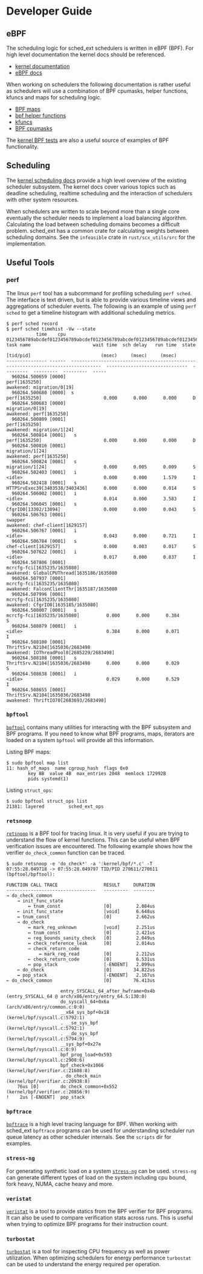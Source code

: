 # Developer Guide
## eBPF
The scheduling logic for sched_ext schedulers is written in eBPF (BPF). For
high level documentation the kernel docs should be referenced.

- [kernel documentation](https://docs.kernel.org/bpf/index.html)
- [eBPF docs](https://ebpf-docs.dylanreimerink.nl/)

When working on schedulers the following documentation is rather useful as
schedulers will use a combination of BPF cpumasks, helper functions, kfuncs and
maps for scheduling logic.

- [BPF maps](https://docs.kernel.org/bpf/maps.html)
- [bpf helper functions](https://man7.org/linux/man-pages/man7/bpf-helpers.7.html)
- [kfuncs](https://docs.kernel.org/bpf/kfuncs.html)
- [BPF cpumasks](https://docs.kernel.org/bpf/cpumasks.html)

The [kernel BPF tests](https://git.kernel.org/pub/scm/linux/kernel/git/torvalds/linux.git/tree/tools/testing/selftests/bpf)
are also a useful source of examples of BPF functionality.

## Scheduling
The [kernel scheduling docs](https://docs.kernel.org/scheduler/index.html)
provide a high level overview of the existing scheduler subsystem. The kernel
docs cover various topics such as deadline scheduling, realtime scheduling and
the interaction of schedulers with other system resources.

When schedulers are written to scale beyond more than a single core eventually
the scheduler needs to implement a load balancing algorithm. Calculating the
load between scheduling domains becomes a difficult problem. sched_ext has a
common crate for calculating weights between scheduling domains. See the
`infeasible` crate in `rust/scx_utils/src` for the implementation.

## Useful Tools
### perf

The linux `perf` tool has a subcommand for profiling scheduling `perf sched`.
The interface is text driven, but is able to provide various timeline views and
aggregations of scheduler events. The following is an example of using `perf
sched` to get a timeline histogram with additional scheduling metrics.

```
$ perf sched record
$ perf sched timehist -Vw --state
           time    cpu  0123456789abcdef0123456789abcdef0123456789abcdef0123456789abcdef0123456789abcdef0  task name                       wait time  sch delay   run time  state
                                                                                                           [tid/pid]                          (msec)     (msec)     (msec)       
--------------- ------  ---------------------------------------------------------------------------------  ------------------------------  ---------  ---------  ---------  -----
  960264.500659 [0000]                                                                                     perf[1635250]                                                    awakened: migration/0[19]
  960264.500680 [0000]  s                                                                                  perf[1635250]                       0.000      0.000      0.000      D                                 
  960264.500683 [0000]                                                                                     migration/0[19]                                                  awakened: perf[1635250]
  960264.500809 [0001]                                                                                     perf[1635250]                                                    awakened: migration/1[24]
  960264.500814 [0001]   s                                                                                 perf[1635250]                       0.000      0.000      0.000      D                                 
  960264.500816 [0001]                                                                                     migration/1[24]                                                  awakened: perf[1635250]
  960264.500824 [0001]   s                                                                                 migration/1[24]                     0.000      0.005      0.009      S                                 
  960264.502403 [0001]   i                                                                                 <idle>                              0.000      0.000      1.579      I                                 
  960264.502418 [0001]   s                                                                                 HTTPSrvExec39[3403538/3403436]      0.000      0.000      0.014      S                                 
  960264.506002 [0001]   i                                                                                 <idle>                              0.014      0.000      3.583      I                                 
  960264.506045 [0001]   s                                                                                 CfgrIO0[13302/13094]                0.000      0.000      0.043      S                                 
  960264.506763 [0001]                                                                                     swapper                                                          awakened: chef-client[1629157]
  960264.506767 [0001]   i                                                                                 <idle>                              0.043      0.000      0.721      I                                 
  960264.506784 [0001]   s                                                                                 chef-client[1629157]                0.000      0.003      0.017      S                                 
  960264.507622 [0001]   i                                                                                 <idle>                              0.017      0.000      0.837      I                                 
  960264.507806 [0001]                                                                                     mcrcfg-fci[1635235/1635080]                                      awakened: GlobalCPUThread[1635186/1635080
  960264.507937 [0001]                                                                                     mcrcfg-fci[1635235/1635080]                                       awakened: FalconClientThr[1635187/1635080
  960264.507996 [0001]                                                                                     mcrcfg-fci[1635235/1635080]                                       awakened: CfgrIO0[1635185/1635080]
  960264.508007 [0001]   s                                                                                 mcrcfg-fci[1635235/1635080]          0.000      0.000      0.384      S                                  
  960264.508079 [0001]   i                                                                                 <idle>                               0.384      0.000      0.071      I                                  
  960264.508100 [0001]                                                                                     ThriftSrv.N2104[1635036/2683498                                   awakened: IOThreadPool0[2685229/2683498]
  960264.508108 [0001]   s                                                                                 ThriftSrv.N2104[1635036/2683498      0.000      0.000      0.029      S                                  
  960264.508638 [0001]   i                                                                                 <idle>                               0.029      0.000      0.529      I                                  
  960264.508655 [0001]                                                                                     ThriftSrv.N2104[1635036/2683498                                   awakened: ThriftIO70[2683693/2683498]

```

### `bpftool`
[`bpftool`](https://github.com/libbpf/bpftool) contains many utilities for
interacting with the BPF subsystem and BPF programs. If you need to know
what BPF programs, maps, iterators are loaded on a system `bpftool` will
provide all this information.

Listing BPF maps:
```
$ sudo bpftool map list
11: hash_of_maps  name cgroup_hash  flags 0x0
        key 8B  value 4B  max_entries 2048  memlock 172992B
        pids systemd(1)
```
Listing `struct_ops`:
```
$ sudo bpftool struct_ops list 
21381: layered         sched_ext_ops                   
```

### `retsnoop`
[`retsnoop`](https://github.com/anakryiko/retsnoop) is a BPF tool for tracing
linux. It is very useful if you are trying to understand the flow of kernel
functions. This can be useful when BPF verification issues are encountered. The
following example shows how the verifier `do_check_common` function can be
traced.

```
$ sudo retsnoop -e 'do_check*' -a ':kernel/bpf/*.c' -T
07:55:28.049718 -> 07:55:28.049797 TID/PID 270611/270611 (bpftool/bpftool):

FUNCTION CALL TRACE                 RESULT     DURATION
---------------------------------   ---------  --------
→ do_check_common                                      
    → init_func_state                                  
        ↔ tnum_const                [0]         2.084us
    ← init_func_state               [void]      6.648us
    ↔ tnum_const                    [0]         2.662us
    → do_check                                         
        ↔ mark_reg_unknown          [void]      2.251us
        ↔ tnum_const                [0]         2.421us
        ↔ reg_bounds_sanity_check   [0]         2.049us
        ↔ check_reference_leak      [0]         2.014us
        → check_return_code                            
            ↔ mark_reg_read         [0]         2.212us
        ← check_return_code         [0]         6.531us
        ↔ pop_stack                 [-ENOENT]   2.099us
    ← do_check                      [0]        34.822us
    ↔ pop_stack                     [-ENOENT]   2.167us
← do_check_common                   [0]        76.413us

                    entry_SYSCALL_64_after_hwframe+0x4b  (entry_SYSCALL_64 @ arch/x86/entry/entry_64.S:130:0)
                    do_syscall_64+0x6a                   (arch/x86/entry/common.c:0:0)                       
                    __x64_sys_bpf+0x18                   (kernel/bpf/syscall.c:5792:1)                       
                    . __se_sys_bpf                       (kernel/bpf/syscall.c:5792:1)                       
                    . __do_sys_bpf                       (kernel/bpf/syscall.c:5794:9)                       
                    __sys_bpf+0x27e                      (kernel/bpf/syscall.c:0:9)                          
                    bpf_prog_load+0x593                  (kernel/bpf/syscall.c:2908:6)                       
                    bpf_check+0x1066                     (kernel/bpf/verifier.c:21608:8)                     
                    . do_check_main                      (kernel/bpf/verifier.c:20938:8)                     
    76us [0]        do_check_common+0x552                (kernel/bpf/verifier.c:20856:9)                     
!    2us [-ENOENT]  pop_stack                                                                                
```

### `bpftrace`
[`bpftrace`](https://github.com/bpftrace/bpftrace) is a high level tracing
language for BPF. When working with sched_ext `bpftrace` programs can be used
for understanding scheduler run queue latency as other scheduler internals. See
the `scripts` dir for examples.

### `stress-ng`
For generating synthetic load on a system
[`stress-ng`](https://github.com/ColinIanKing/stress-ng) can be used.
`stress-ng` can generate different types of load on the system including cpu
bound, fork heavy, NUMA, cache heavy and more.

### `veristat`
[`veristat`](https://github.com/libbpf/veristat) is a tool to provide statics
from the BPF verifier for BPF programs. It can also be used to compare
verification stats across runs. This is useful when trying to optimize BPF
programs for their instruction count.

### `turbostat`
[`turbostat`](https://git.kernel.org/pub/scm/linux/kernel/git/torvalds/linux.git/tree/tools/power/x86/turbostat)
is a tool for inspecting CPU frequency as well as power utilization. When
optimizing schedulers for energy performance `turbostat` can be used to
understand the energy required per operation.
